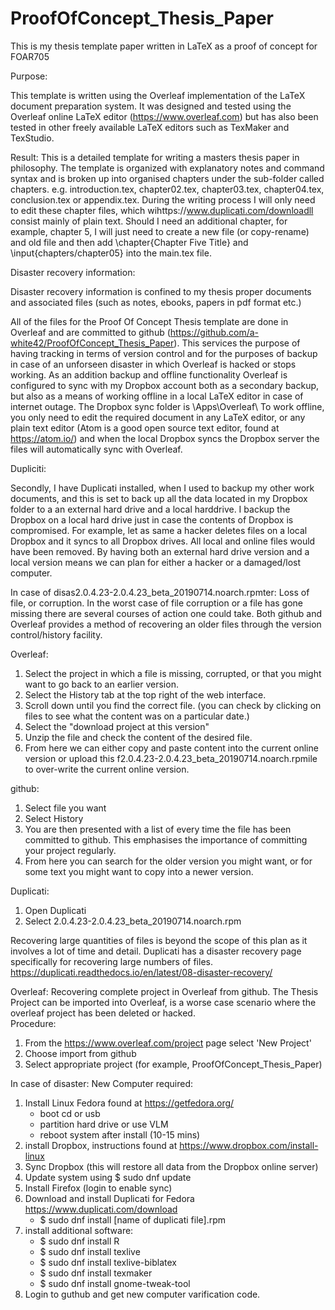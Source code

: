 # ProofOfConcept_Thesis_Paper
This is my thesis template paper written in LaTeX as a proof of concept for FOAR705

Purpose:

This template is written using the Overleaf implementation of the LaTeX document preparation system. It was designed and tested using the Overleaf online LaTeX editor (https://www.overleaf.com) but has also been tested in other freely available LaTeX editors such as TexMaker and TexStudio. 


Result:
This is a detailed template for writing a masters thesis paper in philosophy. The template is organized with explanatory notes and command syntax and is broken up into organised chapters under the sub-folder called chapters. e.g. introduction.tex, chapter02.tex, chapter03.tex, chapter04.tex, conclusion.tex or appendix.tex. During the writing process I will only need to edit these chapter files, which wihttps://www.duplicati.com/downloadll consist mainly of plain text. Should I need an additional chapter, for example, chapter 5, I will just need to create a new file (or copy-rename) and old file and then add \chapter{Chapter Five Title} and \input{chapters/chapter05} into the main.tex file. 

Disaster recovery information:

Disaster recovery information is confined to my thesis proper documents and associated files (such as notes, ebooks, papers in pdf format etc.)

All of the files for the Proof Of Concept Thesis template are done in Overleaf and are committed to github (https://github.com/a-white42/ProofOfConcept_Thesis_Paper). This services the purpose of having tracking in terms of version control and for the purposes of backup in case of an unforseen disaster in which Overleaf is hacked or stops working. As an addition backup and offline functionality Overleaf is configured to sync with my Dropbox account both as a secondary backup, but also as a means of working offline in a local LaTeX editor in case of internet outage. The Dropbox sync folder is \Apps\Overleaf\ To work offline, you only need to edit the required document in any LaTeX editor, or any plain text editor (Atom is a good open source text editor, found at https://atom.io/) and when the local Dropbox syncs the Dropbox server the files will automatically sync with Overleaf.   

Dupliciti:

Secondly, I have Duplicati installed, when I used to backup my other work documents, and this is set to back up all the data located in my Dropbox folder to a an external hard drive and a local harddrive. I backup the Dropbox on a local hard drive just in case the contents of Dropbox is compromised. For example, let as same a hacker deletes files on a local Dropbox and it syncs to all Dropbox drives. All local and online files would have been removed. By having both an external hard drive version and a local version means we can plan for either a hacker or a damaged/lost computer.  

In case of disas2.0.4.23-2.0.4.23_beta_20190714.noarch.rpmter: Loss of file, or corruption.
In the worst case of file corruption or a file has gone missing there are several courses of action one could take. 
Both github and Overleaf provides a method of recovering an older files through the version control/history facility.

Overleaf:
1. Select the project in which a file is missing, corrupted, or that you might want to go back to an earlier version. 
2. Select the History tab at the top right of the web interface.
3. Scroll down until you find the correct file. (you can check by clicking on files to see what the content was on a particular date.)
4. Select the "download project at this version"
5. Unzip the file and check the content of the desired file. 
6. From here we can either copy and paste content into the current online version or upload this f2.0.4.23-2.0.4.23_beta_20190714.noarch.rpmile to over-write the current online version.


github:
1. Select file you want
2. Select History
3. You are then presented with a list of every time the file has been committed to github. This emphasises the importance of committing your project regularly. 
4. From here you can search for the older version you might want, or for some text you might want to copy into a newer version. 


Duplicati:

1. Open Duplicati
2. Select 2.0.4.23-2.0.4.23_beta_20190714.noarch.rpm


Recovering large quantities of files is beyond the scope of this plan as it involves a lot of time and detail. Duplicati has a disaster recovery page specifically for recovering large numbers of files. 
https://duplicati.readthedocs.io/en/latest/08-disaster-recovery/



Overleaf:
Recovering complete project in Overleaf from github. The Thesis Project can be imported into Overleaf, is a worse case scenario where the overleaf project has been deleted or hacked.  
Procedure:
1. From the https://www.overleaf.com/project page select 'New Project'
2. Choose import from github
3. Select appropriate project (for example, ProofOfConcept_Thesis_Paper)


In case of disaster: New Computer required: 
1. Install Linux Fedora found at https://getfedora.org/
    - boot cd or usb
    - partition hard drive or use VLM
    - reboot system after install (10-15 mins)
2. install Dropbox, instructions found at https://www.dropbox.com/install-linux
3. Sync Dropbox (this will restore all data from the Dropbox online server)
4. Update system using $ sudo dnf update
5. Install Firefox (login to enable sync)
6. Download and install Duplicati for Fedora https://www.duplicati.com/download
    - $ sudo dnf install [name of duplicati file].rpm
8. install additional software:
    - $ sudo dnf install R
    - $ sudo dnf install texlive
    - $ sudo dnf install texlive-biblatex
    - $ sudo dnf install texmaker
    - $ sudo dnf install gnome-tweak-tool
9. Login to guthub and get new computer varification code.

